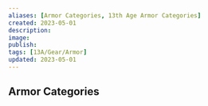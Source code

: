```yaml
---
aliases: [Armor Categories, 13th Age Armor Categories]
created: 2023-05-01
description: 
image: 
publish: 
tags: [13A/Gear/Armor]
updated: 2023-05-01
---
```


## Armor Categories